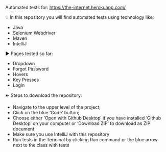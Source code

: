 Automated tests for: https://the-internet.herokuapp.com/

💡 In this repository you will find automated tests using technology like:

* Java
* Selenium Webdriver
* Maven 
* IntelliJ

▶️ Pages tested so far:

* Dropdown 
* Forgot Password
* Hovers
* Key Presses
* Login

⏩ Steps to download the repository:

* Navigate to the upper level of the project;
* Click on the blue ‘Code’ button;
* Choose either ‘Open with Github Desktop’ if you have installed ‘Github Desktop’ on your computer or ‘Download ZIP’ to download as ZIP document
* Make sure you use IntelliJ with this repository
* Run tests in the Terminal by clicking Run command or the blue arrow next to the class with tests
